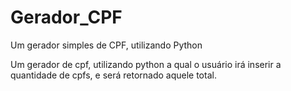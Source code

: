 # Gerador_CPF
Um gerador simples de CPF, utilizando Python

Um gerador de cpf, utilizando python a qual o usuário irá inserir a quantidade de cpfs, e será retornado aquele total.
